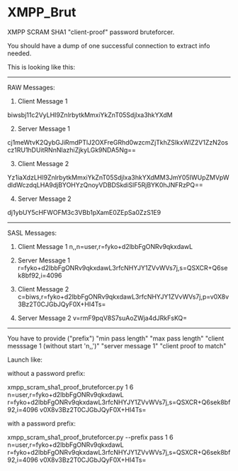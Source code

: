 # XMPP_Brut

XMPP SCRAM SHA1 "client-proof" password bruteforcer.

You should have a dump of one successful connection to extract info needed.

This is looking like this:

---------------------------
  RAW Messages:
1. Client Message 1
<auth xmlns="urn:ietf:params:xml:ns:xmpp-sasl" mechanism="SCRAM-SHA-1">
    biwsbj11c2VyLHI9ZnlrbytkMmxiYkZnT05Sdjlxa3hkYXdM
</auth>

2. Server Message 1
<challenge xmlns="urn:ietf:params:xml:ns:xmpp-sasl">
    cj1meWtvK2QybGJiRmdPTlJ2OXFreGRhd0wzcmZjTkhZSlkxWlZ2V1ZzN2oscz1RU1hDUitRNnNlazhiZjkyLGk9NDA5Ng==
</challenge>

3. Client Message 2
<response xmlns="urn:ietf:params:xml:ns:xmpp-sasl">
    Yz1iaXdzLHI9ZnlrbytkMmxiYkZnT05Sdjlxa3hkYXdMM3JmY05IWUpZMVpWdldWczdqLHA9djBYOHYzQnoyVDBDSkdiSlF5RjBYK0hJNFRzPQ==
</response>

4. Server Message 2
<success xmlns='urn:ietf:params:xml:ns:xmpp-sasl'>
    dj1ybUY5cHFWOFM3c3VBb1pXamE0ZEpSa0ZzS1E9
</success>

---------------------------

SASL Messages:

1. Client Message 1
n,,n=user,r=fyko+d2lbbFgONRv9qkxdawL

2. Server Message 1
r=fyko+d2lbbFgONRv9qkxdawL3rfcNHYJY1ZVvWVs7j,s=QSXCR+Q6sek8bf92,i=4096

3. Client Message 2
c=biws,r=fyko+d2lbbFgONRv9qkxdawL3rfcNHYJY1ZVvWVs7j,p=v0X8v3Bz2T0CJGbJQyF0X+HI4Ts=

4. Server Message 2
v=rmF9pqV8S7suAoZWja4dJRkFsKQ=

---------------------------

You have to provide ("prefix") "min pass length" "max pass length" "client messsage 1 (without start 'n,,')" "server message 1" "client proof to match"

Launch like:

without a password prefix:

xmpp_scram_sha1_proof_bruteforcer.py 1 6 n=user,r=fyko+d2lbbFgONRv9qkxdawL r=fyko+d2lbbFgONRv9qkxdawL3rfcNHYJY1ZVvWVs7j,s=QSXCR+Q6sek8bf92,i=4096 v0X8v3Bz2T0CJGbJQyF0X+HI4Ts=

with a password prefix:

xmpp_scram_sha1_proof_bruteforcer.py --prefix pass 1 6 n=user,r=fyko+d2lbbFgONRv9qkxdawL r=fyko+d2lbbFgONRv9qkxdawL3rfcNHYJY1ZVvWVs7j,s=QSXCR+Q6sek8bf92,i=4096 v0X8v3Bz2T0CJGbJQyF0X+HI4Ts=

